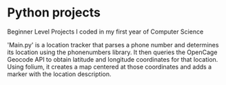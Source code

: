 # Python projects
 Beginner Level Projects I coded in my first year of Computer Science

'Main.py' is a location tracker that parses a phone number and determines its location using the phonenumbers library. It then queries the OpenCage Geocode API to obtain latitude and longitude coordinates for that location. Using folium, it creates a map centered at those coordinates and adds a marker with the location description.
